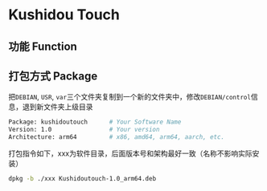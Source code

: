 # Kushidou Touch

## 功能 Function



## 打包方式 Package

把`DEBIAN`, `USR`, `var`三个文件夹复制到一个新的文件夹中，修改`DEBIAN/control`信息，退到新文件夹上级目录

```bash
Package: kushidoutouch      # Your Software Name
Version: 1.0                # Your version
Architecture: arm64         # x86, amd64, arm64, aarch, etc.
```

打包指令如下，xxx为软件目录，后面版本号和架构最好一致（名称不影响实际安装）

```bash
dpkg -b ./xxx Kushidoutouch-1.0_arm64.deb
```